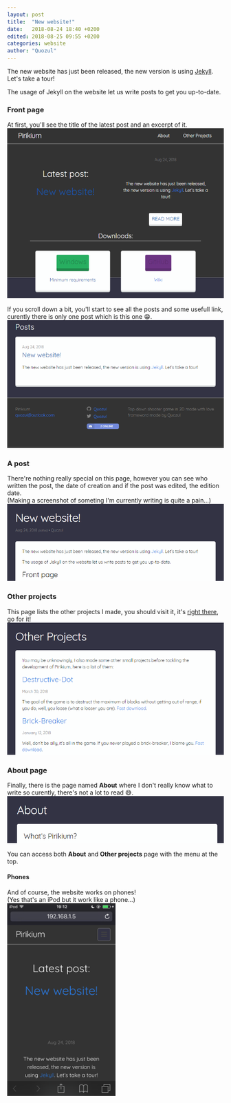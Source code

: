 ```yaml
---
layout: post
title:  "New website!"
date:   2018-08-24 18:40 +0200
edited: 2018-08-25 09:55 +0200
categories: website
author: "Quozul"
---
```

The new website has just been released, the new version is using [Jekyll](https://jekyllrb.com/). Let's take a tour!

The usage of Jekyll on the website let us write posts to get you up-to-date.

### Front page

At first, you'll see the title of the latest post and an excerpt of it.
<img src="/assets/posts/2018-08-24/top-front-page.png"/>

If you scroll down a bit, you'll start to see all the posts and some usefull link, curently there is only one post which is this one 😁.
<img src="/assets/posts/2018-08-24/bottom-front-page.png"/>

### A post
There're nothing really special on this page, however you can see who written the post, the date of creation and if the post was edited, the edition date.  
(Making a screenshot of someting I'm currently writing is quite a pain...)
<img src="/assets/posts/2018-08-24/post.png"/>

### Other projects
This page lists the other projects I made, you should visit it, it's [right there](/other-projects), go for it!
<img src="/assets/posts/2018-08-24/projects.png"/>

### About page
Finally, there is the page named __About__ where I don't really know what to write so curently, there's not a lot to read 😅.
<img src="/assets/posts/2018-08-24/about.png"/>

You can access both __About__ and __Other projects__ page with the menu at the top.

#### Phones
And of course, the website works on phones!  
(Yes that's an iPod but it work like a phone...)  
<img src="/assets/posts/2018-08-24/phone.png" width="50%"/>